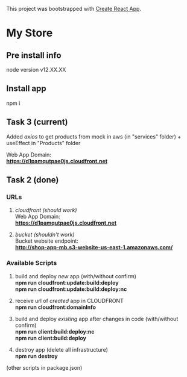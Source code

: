This project was bootstrapped with [Create React App](https://github.com/facebook/create-react-app).

# My Store

## Pre install info

node version v12.XX.XX

## Install app

npm i

## Task 3 (current)

Added _axios_ to get products from mock in aws (in "services" folder) + useEffect in "Products" folder

Web App Domain:  
 **https://d1pamqutpae0js.cloudfront.net**

## Task 2 (done)

### URLs

1. _cloudfront (should work)_  
   Web App Domain:  
   **https://d1pamqutpae0js.cloudfront.net**

2. _bucket (shouldn't work)_  
   Bucket website endpoint:  
   **http://shop-app-mb.s3-website-us-east-1.amazonaws.com/**

### Available Scripts

1. build and deploy _new_ app (with/without confirm)  
   **npm run cloudfront:update:build:deploy**  
   **npm run cloudfront:update:build:deploy:nc**

2. receive url of _created_ app in CLOUDFRONT  
   **npm run cloudfront:domainInfo**

3. build and deploy _existing_ app after changes in code (with/without confirm)  
   **npm run client:build:deploy:nc**  
   **npm run client:build:deploy**

4. destroy app (delete all infrastructure)  
   **npm run destroy**

(other scripts in package.json)
